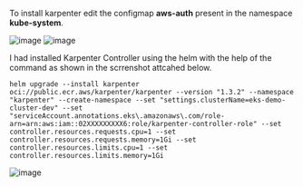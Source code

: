 To install karpenter edit the configmap **aws-auth** present in the namespace **kube-system**.

![image](https://github.com/user-attachments/assets/853eb44c-63e3-49c6-ae39-a980306d535d)
![image](https://github.com/user-attachments/assets/f20f184f-d977-4a94-9b03-5c7f96165f78)

I had installed Karpenter Controller using the helm with the help of the command as shown in the scrrenshot attcahed below.

```
helm upgrade --install karpenter oci://public.ecr.aws/karpenter/karpenter --version "1.3.2" --namespace "karpenter" --create-namespace --set "settings.clusterName=eks-demo-cluster-dev" --set "serviceAccount.annotations.eks\.amazonaws\.com/role-arn=arn:aws:iam::02XXXXXXXXX6:role/karpenter-controller-role" --set controller.resources.requests.cpu=1 --set controller.resources.requests.memory=1Gi --set controller.resources.limits.cpu=1 --set controller.resources.limits.memory=1Gi
```
![image](https://github.com/user-attachments/assets/ad8eb1b6-c6e7-4de2-87e8-785e65316e24)
